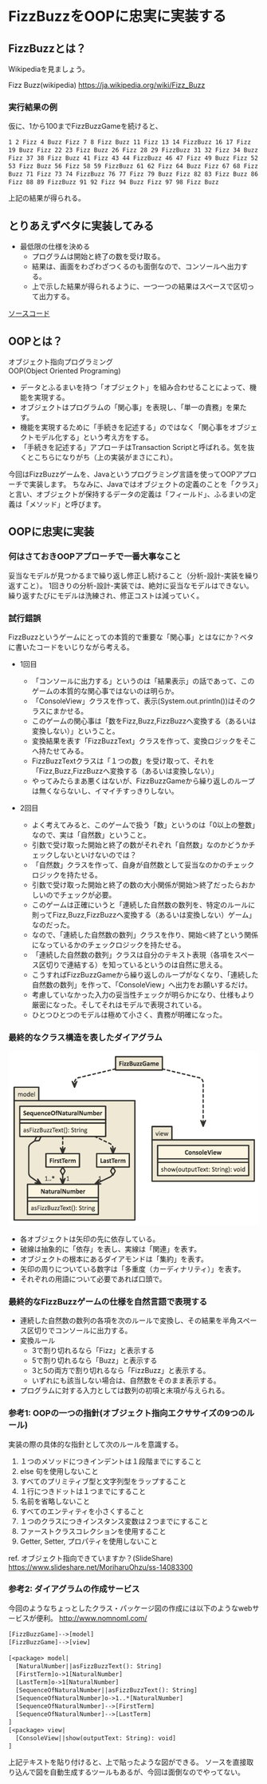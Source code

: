 # FizzBuzzをOOPに忠実に実装する

## FizzBuzzとは？

Wikipediaを見ましょう。

Fizz Buzz(wikipedia) https://ja.wikipedia.org/wiki/Fizz_Buzz

### 実行結果の例

仮に、1から100までFizzBuzzGameを続けると、

```text
1 2 Fizz 4 Buzz Fizz 7 8 Fizz Buzz 11 Fizz 13 14 FizzBuzz 16 17 Fizz 19 Buzz Fizz 22 23 Fizz Buzz 26 Fizz 28 29 FizzBuzz 31 32 Fizz 34 Buzz Fizz 37 38 Fizz Buzz 41 Fizz 43 44 FizzBuzz 46 47 Fizz 49 Buzz Fizz 52 53 Fizz Buzz 56 Fizz 58 59 FizzBuzz 61 62 Fizz 64 Buzz Fizz 67 68 Fizz Buzz 71 Fizz 73 74 FizzBuzz 76 77 Fizz 79 Buzz Fizz 82 83 Fizz Buzz 86 Fizz 88 89 FizzBuzz 91 92 Fizz 94 Buzz Fizz 97 98 Fizz Buzz
```

上記の結果が得られる。

## とりあえずベタに実装してみる

* 最低限の仕様を決める
  * プログラムは開始と終了の数を受け取る。
  * 結果は、画面をわざわざつくるのも面倒なので、コンソールへ出力する。
  * 上で示した結果が得られるように、一つ一つの結果はスペースで区切って出力する。

[ソースコード](./src/fizzbuzz/transactionscript/FizzBuzzGame.java)

## OOPとは？

オブジェクト指向プログラミング  
OOP(Object Oriented Programing)

* データとふるまいを持つ「オブジェクト」を組み合わせることによって、機能を実現する。
* オブジェクトはプログラムの「関心事」を表現し、「単一の責務」を果たす。
* 機能を実現するために「手続きを記述する」のではなく「関心事をオブジェクトモデル化する」という考え方をする。
* 「手続きを記述する」アプローチはTransaction Scriptと呼ばれる。気を抜くとこちらになりがち（上の実装がまさにこれ）。

今回はFizzBuzzゲームを、Javaというプログラミング言語を使ってOOPアプローチで実装します。
ちなみに、Javaではオブジェクトの定義のことを「クラス」と言い、オブジェクトが保持するデータの定義は「フィールド」、ふるまいの定義は「メソッド」と呼びます。

## OOPに忠実に実装

### 何はさておきOOPアプローチで一番大事なこと

妥当なモデルが見つかるまで繰り返し修正し続けること（分析-設計-実装を繰り返すこと）。
1回きりの分析-設計-実装では、絶対に妥当なモデルはできない。繰り返すたびにモデルは洗練され、修正コストは減っていく。

### 試行錯誤

FizzBuzzというゲームにとっての本質的で重要な「関心事」とはなにか？ベタに書いたコードをいじりながら考える。

* 1回目
  * 「コンソールに出力する」というのは「結果表示」の話であって、このゲームの本質的な関心事ではないのは明らか。
  * 「ConsoleView」クラスを作って、表示(System.out.println())はそのクラスにまかせる。
  * このゲームの関心事は「数をFizz,Buzz,FizzBuzzへ変換する（あるいは変換しない）」ということ。 
  * 変換結果を表す「FizzBuzzText」クラスを作って、変換ロジックをそこへ持たせてみる。
  * FizzBuzzTextクラスは「１つの数」を受け取って、それを「Fizz,Buzz,FizzBuzzへ変換する（あるいは変換しない）」
  * やってみたらまあ悪くはないが、FizzBuzzGameから繰り返しのループは無くならないし、イマイチすっきりしない。

* 2回目
  * よく考えてみると、このゲームで扱う「数」というのは「0以上の整数」なので、実は「自然数」ということ。
  * 引数で受け取った開始と終了の数がそれぞれ「自然数」なのかどうかチェックしないといけないのでは？
  * 「自然数」クラスを作って、自身が自然数として妥当なのかのチェックロジックを持たせる。
  * 引数で受け取った開始と終了の数の大小関係が開始＞終了だったらおかしいのでチェックが必要。
  * このゲームは正確にいうと「連続した自然数の数列を、特定のルールに則ってFizz,Buzz,FizzBuzzへ変換する（あるいは変換しない）ゲーム」なのだった。
  * なので、「連続した自然数の数列」クラスを作り、開始＜終了という関係になっているかのチェックロジックを持たせる。
  * 「連続した自然数の数列」クラスは自分のテキスト表現（各項をスペース区切りで連結する）を知っているというのは自然に思える。
  * こうすればFizzBuzzGameから繰り返しのループがなくなり、「連続した自然数の数列」を作って、「ConsoleView」へ出力をお願いするだけ。
  * 考慮していなかった入力の妥当性チェックが明らかになり、仕様もより厳密になった。そしてそれはモデルで表現されている。
  * ひとつひとつのモデルは極めて小さく、責務が明確になった。

### 最終的なクラス構造を表したダイアグラム

![diagram](./diagram.png)

* 各オブジェクトは矢印の先に依存している。
* 破線は抽象的に「依存」を表し、実線は「関連」を表す。
* オブジェクトの根本にあるダイアモンドは「集約」を表す。
* 矢印の周りについている数字は「多重度（カーディナリティ）」を表す。
* それぞれの用語について必要であれば口頭で。

### 最終的なFizzBuzzゲームの仕様を自然言語で表現する

* 連続した自然数の数列の各項を次のルールで変換し、その結果を半角スペース区切りでコンソールに出力する。
* 変換ルール
  * 3で割り切れるなら「Fizz」と表示する
  * 5で割り切れるなら「Buzz」と表示する
  * 3と5の両方で割り切れるなら「FizzBuzz」と表示する。
  * いずれにも該当しない場合は、自然数をそのまま表示する。
* プログラムに対する入力としては数列の初項と末項が与えられる。 

### 参考1: OOPの一つの指針(オブジェクト指向エクササイズの9つのルール)  

実装の際の具体的な指針として次のルールを意識する。

1. １つのメソッドにつきインデントは１段階までにすること
2. else 句を使用しないこと
3. すべてのプリミティブ型と文字列型をラップすること
4. １行につきドットは１つまでにすること
5. 名前を省略しないこと
6. すべてのエンティティを小さくすること
7. １つのクラスにつきインスタンス変数は２つまでにすること
8. ファーストクラスコレクションを使用すること
9. Getter, Setter, プロパティを使用しないこと

ref. オブジェクト指向できていますか？(SlideShare) https://www.slideshare.net/MoriharuOhzu/ss-14083300

### 参考2: ダイアグラムの作成サービス

今回のようなちょっとしたクラス・パッケージ図の作成には以下のようなwebサービスが便利。
http://www.nomnoml.com/

```text
[FizzBuzzGame]-->[model]
[FizzBuzzGame]-->[view]

[<package> model|
  [NaturalNumber||asFizzBuzzText(): String]
  [FirstTerm]o->1[NaturalNumber]
  [LastTerm]o->1[NaturalNumber]
  [SequenceOfNaturalNumber||asFizzBuzzText(): String]
  [SequenceOfNaturalNumber]o->1..*[NaturalNumber]
  [SequenceOfNaturalNumber]-->[FirstTerm]
  [SequenceOfNaturalNumber]-->[LastTerm]
]
[<package> view|
  [ConsoleView||show(outputText: String): void]
]
```

上記テキストを貼り付けると、上で貼ったような図ができる。
ソースを直接取り込んで図を自動生成するツールもあるが、今回は面倒なのでやってない。
